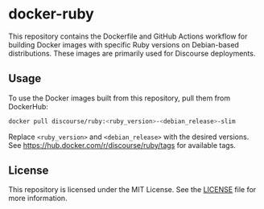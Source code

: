 # docker-ruby

This repository contains the Dockerfile and GitHub Actions workflow for building Docker images with specific Ruby versions on Debian-based distributions. These images are primarily used for Discourse deployments.

## Usage

To use the Docker images built from this repository, pull them from DockerHub:

```sh
docker pull discourse/ruby:<ruby_version>-<debian_release>-slim
```

Replace `<ruby_version>` and `<debian_release>` with the desired versions. See https://hub.docker.com/r/discourse/ruby/tags
for available tags.

## License

This repository is licensed under the MIT License. See the [LICENSE](LICENSE) file for more information.
